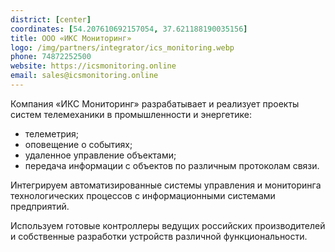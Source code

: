 ```yaml
---
district: [center]
coordinates: [54.207610692157054, 37.621188190035156]
title: ООО «ИКС Мониторинг»
logo: /img/partners/integrator/ics_monitoring.webp
phone: 74872252500
website: https://icsmonitoring.online
email: sales@icsmonitoring.online
---
```


Компания «ИКС Мониторинг» разрабатывает и реализует проекты систем телемеханики в промышленности и энергетике:
* телеметрия;
* оповещение о событиях;
* удаленное управление объектами;
* передача информации с объектов по различным протоколам связи.


Интегрируем автоматизированные системы управления и мониторинга технологических процессов с информационными системами предприятий.

Используем готовые контроллеры ведущих российских производителей и собственные разработки устройств различной функциональности.
